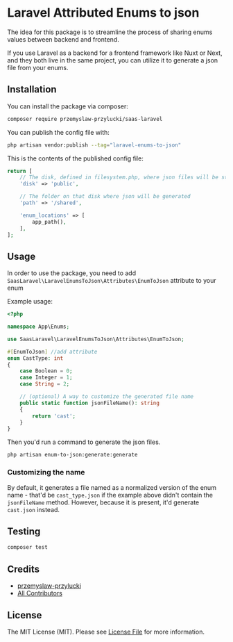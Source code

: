 # Laravel Attributed Enums to json

The idea for this package is to streamline the process of sharing enums values between backend and frontend.

If you use Laravel as a backend for a frontend framework like Nuxt or Next, and they both live in the same project, you can utilize it to generate a json file from your enums.

## Installation

You can install the package via composer:

```bash
composer require przemyslaw-przylucki/saas-laravel
```

You can publish the config file with:

```bash
php artisan vendor:publish --tag="laravel-enums-to-json"
```

This is the contents of the published config file:

```php
return [
    // The disk, defined in filesystem.php, where json files will be stored
    'disk' => 'public',

    // The folder on that disk where json will be generated
    'path' => '/shared',

    'enum_locations' => [
        app_path(),
    ],
];

```

## Usage
In order to use the package, you need to add `SaasLaravel\LaravelEnumsToJson\Attributes\EnumToJson` attribute to your enum

Example usage:
```php
<?php

namespace App\Enums;

use SaasLaravel\LaravelEnumsToJson\Attributes\EnumToJson;

#[EnumToJson] //add attribute
enum CastType: int
{
    case Boolean = 0;
    case Integer = 1;
    case String = 2;

    // (optional) A way to customize the generated file name
    public static function jsonFileName(): string
    {
        return 'cast';
    }
}
```

Then you'd run a command to generate the json files.

```shell
php artisan enum-to-json:generate:generate
```

### Customizing the name

By default, it generates a file named as a normalized version of the enum name - that'd be `cast_type.json` if the example above didn't contain the `jsonFileName` method. However, because it is present, it'd generate `cast.json` instead.

## Testing

```bash
composer test
```

## Credits

- [przemyslaw-przylucki](https://github.com/przemyslaw-przylucki)
- [All Contributors](../../contributors)

## License

The MIT License (MIT). Please see [License File](LICENSE.md) for more information.
